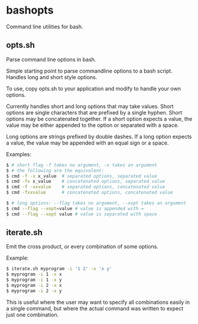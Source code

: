bashopts
========

Command line utilities for bash.

opts.sh
-------

Parse command line options in bash.

Simple starting point to parse commandline options to a bash script. Handles long and short style options.

To use, copy opts.sh to your application and modify to handle your own options.

Currently handles short and long options that may take values. Short options are single characters that are prefixed by a single hyphen. Short options may be concatenated together. If a short option expects a value, the value may be either appended to the option or separated with a space.

Long options are strings prefixed by double dashes. If a long option expects a value, the value may be appended with an equal sign or a space.

Examples:

```bash
$ # short flag -f takes no argument, -x takes an argument
$ # the following are the equivalent:
$ cmd -f -x x_value  # separated options, separated value
$ cmd -fx x_value    # concatenated options, separated value
$ cmd -f -xxvalue    # separated options, concatenated value
$ cmd -fxxvalue      # concatenated options, concatenated value

$ # long options: --flag takes no argument, --xopt takes an argument
$ cmd --flag --xopt=value # value is appended with =
$ cmd --flag --xopt value # value is separated with space
```

iterate.sh
----------

Emit the cross product, or every combination of some options.

Example:

```bash
$ iterate.sh myprogram -i '1 2' -x 'x y'
$ myprogram -i 1 -x x
$ myprogram -i 1 -x y
$ myprogram -i 2 -x x
$ myprogram -i 2 -x y
```

This is useful where the user may want to specify all combinations
easily in a single command, but where the actual command was written
to expect just one combination.

